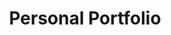 ---
cover: "../Visuals/Portfolio/frontpage.png"
coverAlt: ""
description: Online Portfolio to view my past projects and experience.
order: 6
slug: personal-portfolio
title: Personal Portfolio
tags:
- Javascript
- HTML
- CSS
- React
- Astro
---